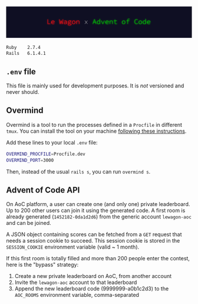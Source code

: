 ![Le Wagon x Advent of Code](public/thumbnail.png)

```
Ruby    2.7.4  
Rails   6.1.4.1
```
## `.env` file

This file is mainly used for development purposes. It is _not_ versioned and never should.

## Overmind

Overmind is a tool to run the processes defined in a `Procfile` in different `tmux`.
You can install the tool on your machine [following these instructions](https://github.com/DarthSim/overmind#installation).

Add these lines to your local `.env` file:
``` sh
OVERMIND_PROCFILE=Procfile.dev
OVERMIND_PORT=3000
```

Then, instead of the usual `rails s`, you can run `overmind s`.

## Advent of Code API

On AoC platform, a user can create one (and only one) private leaderboard. Up to 200 other users can join it using the generated code. A first room is already generated (`1452182-0da1d2d6`) from the generic account `lewagon-aoc` and can be joined.  

A JSON object containing scores can be fetched from a `GET` request that needs a session cookie to succeed. This session cookie is stored in the `SESSION_COOKIE` environment variable (valid ~ 1 month).

If this first room is totally filled and more than 200 people enter the contest, here is the "bypass" strategy:
  1. Create a new private leaderboard on AoC, from another account
  2. Invite the `lewagon-aoc` account to that leaderboard
  3. Append the new leaderboard code (9999999-a0b1c2d3) to the `AOC_ROOMS` environment variable, comma-separated
